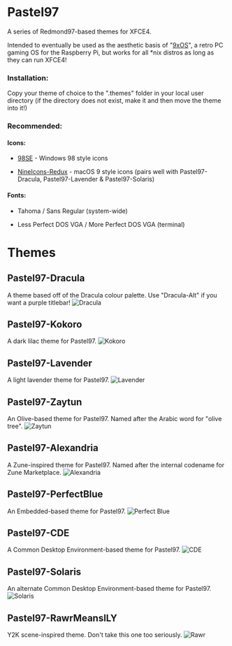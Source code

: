 # Pastel97
A series of Redmond97-based themes for XFCE4. 

Intended to eventually be used as the aesthetic basis of "[9xOS](https://github.com/faithvoid/9xos)", a retro PC gaming OS for the Raspberry Pi, but works for all *nix distros as long as they can run XFCE4!

### Installation:
Copy your theme of choice to the ".themes" folder in your local user directory (if the directory does not exist, make it and then move the theme into it!)
### Recommended:
#### Icons:

- [98SE](https://github.com/nestoris/Win98SE) - Windows 98 style icons

- [NineIcons-Redux](https://www.opencode.net/aitees/nineicons-redux) - macOS 9 style icons (pairs well with Pastel97-Dracula, Pastel97-Lavender & Pastel97-Solaris)

#### Fonts:
- Tahoma / Sans Regular (system-wide)

- Less Perfect DOS VGA / More Perfect DOS VGA (terminal)

# Themes
## Pastel97-Dracula
A theme based off of the Dracula colour palette. Use "Dracula-Alt" if you want a purple titlebar!
![Dracula](/images/dracula1.png)

## Pastel97-Kokoro
A dark lilac theme for Pastel97. 
![Kokoro](/images/kokoro1.png)

## Pastel97-Lavender
A light lavender theme for Pastel97. 
![Lavender](/images/lavender.png)

## Pastel97-Zaytun
An Olive-based theme for Pastel97. Named after the Arabic word for "olive tree". 
![Zaytun](/images/zaytun1.png)

## Pastel97-Alexandria
A Zune-inspired theme for Pastel97. Named after the internal codename for Zune Marketplace. 
![Alexandria](/images/alexandria1.png)

## Pastel97-PerfectBlue
An Embedded-based theme for Pastel97.
![Perfect Blue](/images/perfectblue1.png)

## Pastel97-CDE
A Common Desktop Environment-based theme for Pastel97. 
![CDE](/images/cde1.png)

## Pastel97-Solaris
An alternate Common Desktop Environment-based theme for Pastel97. 
![Solaris](/images/solaris1.png)

## Pastel97-RawrMeansILY
Y2K scene-inspired theme. Don't take this one too seriously.
![Rawr](/images/RawrMeansILY.png)
